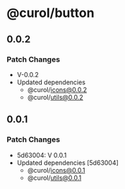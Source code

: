 # @curol/button

## 0.0.2

### Patch Changes

- V-0.0.2
- Updated dependencies
  - @curol/icons@0.0.2
  - @curol/utils@0.0.2

## 0.0.1

### Patch Changes

- 5d63004: V 0.0.1
- Updated dependencies [5d63004]
  - @curol/icons@0.0.1
  - @curol/utils@0.0.1
